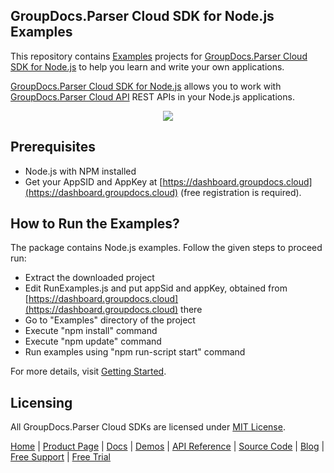 ## GroupDocs.Parser Cloud SDK for Node.js Examples
This repository contains [Examples](Examples) projects for [GroupDocs.Parser Cloud SDK for Node.js](https://github.com/groupdocs-parser-cloud/groupdocs-parser-cloud-node) to help you learn and write your own applications.


[GroupDocs.Parser Cloud SDK for Node.js](https://products.groupdocs.cloud/parser/node) allows you to work with [GroupDocs.Parser Cloud API](https://products.groupdocs.cloud/parser) REST APIs in your Node.js applications.

<p align="center">
  <a title="Download complete GroupDocs.Parser Cloud SDK Node.js Example source code" href="https://github.com/groupdocs-parser-cloud/groupdocs-parser-cloud-node-samples/archive/master.zip">
	<img src="https://raw.github.com/AsposeExamples/java-examples-dashboard/master/images/downloadZip-Button-Large.png" />
  </a>
</p>

## Prerequisites

+ Node.js with NPM installed
+ Get your AppSID and AppKey at [https://dashboard.groupdocs.cloud](https://dashboard.groupdocs.cloud) (free registration is required).

## How to Run the Examples?

The package contains Node.js examples. Follow the given steps to proceed run:

* Extract the downloaded project
* Edit RunExamples.js and put appSid and appKey, obtained from [https://dashboard.groupdocs.cloud](https://dashboard.groupdocs.cloud) there
* Go to "Examples" directory of the project
* Execute "npm install" command
* Execute "npm update" command
* Run examples using "npm run-script start" command

For more details, visit  [Getting Started](https://docs.groupdocs.cloud/parser/getting-started/).

## Licensing
All GroupDocs.Parser Cloud SDKs are licensed under [MIT License](LICENSE).

[Home](https://www.groupdocs.cloud/) | [Product Page](https://products.groupdocs.cloud/parser/nodejs) | [Docs](https://docs.groupdocs.cloud/parser/) | [Demos](https://products.groupdocs.app/parser/family) | [API Reference](https://apireference.groupdocs.cloud/parser/) | [Source Code](https://github.com/groupdocs-parser-cloud/groupdocs-parser-cloud-node) | [Blog](https://blog.groupdocs.cloud/category/parser/) | [Free Support](https://forum.groupdocs.cloud/c/parser) | [Free Trial](https://purchase.groupdocs.cloud/trial)
